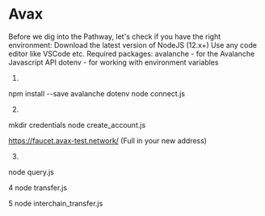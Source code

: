 # Avax
Before we dig into the Pathway, let's check if you have the right environment:
Download the latest version of NodeJS (12.x+)
Use any code editor like VSCode etc.
Required packages:
avalanche - for the Avalanche Javascript API
dotenv - for working with environment variables

1.
npm install --save avalanche dotenv
node connect.js

2.
mkdir credentials
node create_account.js




https://faucet.avax-test.network/ 
(Full in your new address)




3.
node query.js

4
node transfer.js

5
node interchain_transfer.js
